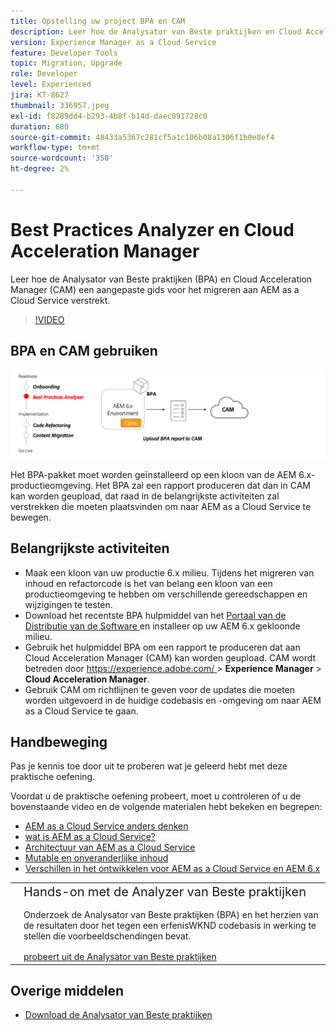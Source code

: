 ```yaml
---
title: Opstelling uw project BPA en CAM
description: Leer hoe de Analysator van Beste praktijken en Cloud Acceleration Manager een aangepaste gids voor het migreren aan AEM as a Cloud Service verstrekt.
version: Experience Manager as a Cloud Service
feature: Developer Tools
topic: Migration, Upgrade
role: Developer
level: Experienced
jira: KT-8627
thumbnail: 336957.jpeg
exl-id: f8289dd4-b293-4b8f-b14d-daec091728c0
duration: 680
source-git-commit: 48433a5367c281cf5a1c106b08a1306f1b0e8ef4
workflow-type: tm+mt
source-wordcount: '350'
ht-degree: 2%

---
```


# Best Practices Analyzer en Cloud Acceleration Manager

Leer hoe de Analysator van Beste praktijken (BPA) en Cloud Acceleration Manager (CAM) een aangepaste gids voor het migreren aan AEM as a Cloud Service verstrekt. 

>[!VIDEO](https://video.tv.adobe.com/v/336957?quality=12&learn=on)

## BPA en CAM gebruiken

![ BPA en CAM hoog niveaudiagram ](assets/bpa-cam-diagram.png)

Het BPA-pakket moet worden geïnstalleerd op een kloon van de AEM 6.x-productieomgeving. Het BPA zal een rapport produceren dat dan in CAM kan worden geupload, dat raad in de belangrijkste activiteiten zal verstrekken die moeten plaatsvinden om naar AEM as a Cloud Service te bewegen.

## Belangrijkste activiteiten

+ Maak een kloon van uw productie 6.x milieu. Tijdens het migreren van inhoud en refactorcode is het van belang een kloon van een productieomgeving te hebben om verschillende gereedschappen en wijzigingen te testen.
+ Download het recentste BPA hulpmiddel van het [ Portaal van de Distributie van de Software ](https://experience.adobe.com/#/downloads/content/software-distribution/en/aemcloud.html) en installeer op uw AEM 6.x gekloonde milieu.
+ Gebruik het hulpmiddel BPA om een rapport te produceren dat aan Cloud Acceleration Manager (CAM) kan worden geupload. CAM wordt betreden door [ https://experience.adobe.com/ ](https://experience.adobe.com/) > **Experience Manager** > **Cloud Acceleration Manager**.
+ Gebruik CAM om richtlijnen te geven voor de updates die moeten worden uitgevoerd in de huidige codebasis en -omgeving om naar AEM as a Cloud Service te gaan.

## Handbeweging

Pas je kennis toe door uit te proberen wat je geleerd hebt met deze praktische oefening.

Voordat u de praktische oefening probeert, moet u controleren of u de bovenstaande video en de volgende materialen hebt bekeken en begrepen:

+ [AEM as a Cloud Service anders denken](./introduction.md)
+ [ wat is AEM as a Cloud Service?](https://experienceleague.adobe.com/docs/experience-manager-learn/cloud-service/introduction/what-is-aem-as-a-cloud-service.html?lang=nl-NL)
+ [Architectuur van AEM as a Cloud Service](https://experienceleague.adobe.com/docs/experience-manager-learn/cloud-service/introduction/architecture.html?lang=nl-NL)
+ [ Mutable en onveranderlijke inhoud ](https://experienceleague.adobe.com/docs/experience-manager-learn/cloud-service/developing/basics/mutable-immutable.html?lang=nl-NL)
+ [ Verschillen in het ontwikkelen voor AEM as a Cloud Service en AEM 6.x ](https://experienceleague.adobe.com/docs/experience-manager-cloud-service/implementing/developing/development-guidelines.html?lang=nl-NL#developing)

<table style="border-width:0">
    <tr>
        <td style="width:150px">
            <a  rel="noreferrer"
                target="_blank"
                href="https://github.com/adobe/aem-cloud-engineering-video-series-exercises/tree/session1-differently#bootcamp---session-1-introduction-and-thinking-differently"><img alt="Hands-on opslagplaats van GitHub" src="./assets/github.png"/>
            </a>        
        </td>
        <td style="width:100%;margin-bottom:1rem;">
            <div style="font-size:1.25rem;font-weight:400;">Hands-on met de Analyzer van Beste praktijken</div>
            <p style="margin:1rem 0">
                Onderzoek de Analysator van Beste praktijken (BPA) en het herzien van de resultaten door het tegen een erfenisWKND codebasis in werking te stellen die voorbeeldschendingen bevat.
            </p>
            <a  rel="noreferrer"
                target="_blank"
                href="https://github.com/adobe/aem-cloud-engineering-video-series-exercises/tree/session1-differently#bootcamp---session-1-introduction-and-thinking-differently" class="spectrum-Button spectrum-Button--primary spectrum-Button--sizeM">
                <span class="spectrum-Button-label has-no-wrap has-text-weight-bold"> probeert uit de Analysator van Beste praktijken </span>
            </a>
        </td>
    </tr>
</table>


## Overige middelen

+ [ Download de Analysator van Beste praktijken ](https://experience.adobe.com/#/downloads/content/software-distribution/en/aemcloud.html?fulltext=Best*+Practices*+Analyzer*&amp;orderby=%40jcr%3Acontent%2Fjcr%3AlastModified&amp;orderby.sort=desc&amp;layout=list&amp;p.offset=0&amp;p.limit=1)
